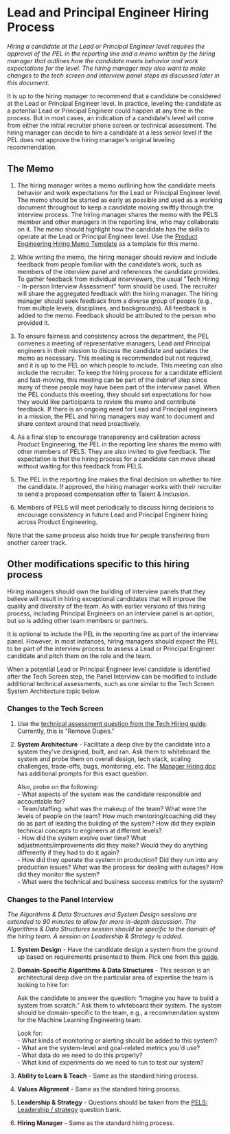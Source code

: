 # Lead and Principal Engineer Hiring Process

_Hiring a candidate at the Lead or Principal Engineer level requires the approval of the PEL in the reporting line and a memo written by the hiring manager that outlines how the candidate meets behavior and work expectations for the level. The hiring manager may also want to make changes to the tech screen and interview panel steps as discussed later in this document._

It is up to the hiring manager to recommend that a candidate be considered at the Lead or Principal Engineer level. In practice, leveling the candidate as a potential Lead or Principal Engineer could happen at any time in the process. But in most cases, an indication of a candidate's level will come from either the initial recruiter phone screen or technical assessment. The hiring manager can decide to hire a candidate at a less senior level if the PEL does not approve the hiring manager’s original leveling recommendation.

## The Memo
1. The hiring manager writes a memo outlining how the candidate meets behavior and work expectations for the Lead or Principal Engineer level. The memo should be started as early as possible and used as a working document throughout to keep a candidate moving swiftly through the interview process. The hiring manager shares the memo with the PELS member and other managers in the reporting line, who may collaborate on it. The memo should highlight how the candidate has the skills to operate at the Lead or Principal Engineer level. Use the [Product Engineering Hiring Memo Template](https://docs.google.com/document/d/1g0LtJp8oTbL2rMxROYKYGfKlKgmKVVBrib036_ZDlU8/edit) as a template for this memo.
 
2. While writing the memo, the hiring manager should review and include feedback from people familiar with the candidate’s work, such as members of the interview panel and references the candidate provides. To gather feedback from individual interviewers, the usual "Tech Hiring - In-person Interview Assessment" form should be used. The recruiter will share the aggregated feedback with the hiring manager. The hiring manager should seek feedback from a diverse group of people (e.g., from multiple levels, disciplines, and backgrounds). All feedback is added to the memo. Feedback should be attributed to the person who provided it.

3. To ensure fairness and consistency across the department, the PEL convenes a meeting of representative managers, Lead and Principal engineers in their mission to discuss the candidate and updates the memo as necessary. This meeting is recommended but not required, and it is up to the PEL on which people to include. This meeting can also include the recruiter. To keep the hiring process for a candidate efficient and fast-moving, this meeting can be part of the debrief step since many of these people may have been part of the interview panel. When the PEL conducts this meeting, they should set expectations for how they would like participants to review the memo and contribute feedback. If there is an ongoing need for Lead and Principal engineers in a mission, the PEL and hiring managers may want to document and share context around that need proactively.
   
4. As a final step to encourage transparency and calibration across Product Engineering, the PEL in the reporting line shares the memo with other members of PELS. They are also invited to give feedback. The expectation is that the hiring process for a candidate can move ahead without waiting for this feedback from PELS.
   
5. The PEL in the reporting line makes the final decision on whether to hire the candidate. If approved, the hiring manager works with their recruiter to send a proposed compensation offer to Talent & Inclusion.
   
6. Members of PELS will meet periodically to discuss hiring decisions to encourage consistency in future Lead and Principal Engineer hiring across Product Engineering.

Note that the same process also holds true for people transferring from another career track.

## Other modifications specific to this hiring process
Hiring managers should own the building of interview panels that they believe will result in hiring exceptional candidates that will improve the quality and diversity of the team. As with earlier versions of this hiring process, including Principal Engineers on an interview panel is an option, but so is adding other team members or partners.

It is optional to include the PEL in the reporting line as part of the interview panel. However, in most instances, hiring managers should expect the PEL to be part of the interview process to assess a Lead or Principal Engineer candidate and pitch them on the role and the team.

When a potential Lead or Principal Engineer level candidate is identified after the Tech Screen step, the Panel Interview can be modified to include additional technical assessments, such as one similar to the Tech Screen System Architecture topic below.

### Changes to the Tech Screen
1. Use the [technical assessment question from the Tech Hiring guide](https://hiring.tech.nyt.net/guides-and-questions/tech-screen/coding-overview/). Currently, this is “Remove Dupes.”

2. **System Architecture** - Facilitate a deep dive by the candidate into a system they've designed, built, and ran. Ask them to whiteboard the system and probe them on overall design, tech stack, scaling challenges, trade-offs, bugs, monitoring, etc. The [Manager Hiring doc](https://docs.google.com/document/d/1StGa2cWOnt0LDlJYDOFMW-acE9X4SqIraqODS0AcQW8/edit#heading=h.up37ncj5lwso) has additional prompts for this exact question.

    Also, probe on the following:  
        - What aspects of the system was the candidate responsible and accountable for?  
        - Team/staffing: what was the makeup of the team? What were the levels of people on the team? How much mentoring/coaching did they do as part of leading the building of the system? How did they explain technical concepts to engineers at different levels?  
        - How did the system evolve over time? What adjustments/improvements did they make? Would they do anything differently if they had to do it again?  
        - How did they operate the system in production? Did they run into any production issues? What was the process for dealing with outages? How did they monitor the system?  
        - What were the technical and business success metrics for the system?  
    
### Changes to the Panel Interview
_The Algorithms & Data Structures and System Design sessions are extended to 90 minutes to allow for more in-depth discussion. The Algorithms & Data Structures session should be specific to the domain of the hiring team. A session on Leadership & Strategy is added._
 
1. **System Design** - Have the candidate design a system from the ground up based on requirements presented to them. Pick one from this [guide](https://hiring.tech.nyt.net/guides-and-questions/onsite/systems-design/systems-design-interview/).

2. **Domain-Specific Algorithms & Data Structures** - This session is an architectural deep dive on the particular area of expertise the team is looking to hire for:
   
    Ask the candidate to answer the question: “Imagine you have to build a system from scratch.” Ask them to whiteboard their system. The system should be domain-specific to the team, e.g., a recommendation system for the Machine Learning Engineering team.  
   
    Look for:  
        - What kinds of monitoring or alerting should be added to this system?  
        - What are the system-level and goal-related metrics you'd use?  
        - What data do we need to do this properly?  
        - What kind of experiments do we need to run to test our system?  
    
3. **Ability to Learn & Teach** - Same as the standard hiring process.

4. **Values Alignment** - Same as the standard hiring process.

5. **Leadership & Strategy** - Questions should be taken from the [PELS: Leadership / strategy](https://docs.google.com/document/d/1StGa2cWOnt0LDlJYDOFMW-acE9X4SqIraqODS0AcQW8/edit#heading=h.t28n1rft4xbe) question bank.

6. **Hiring Manager** - Same as the standard hiring process.
   
   





